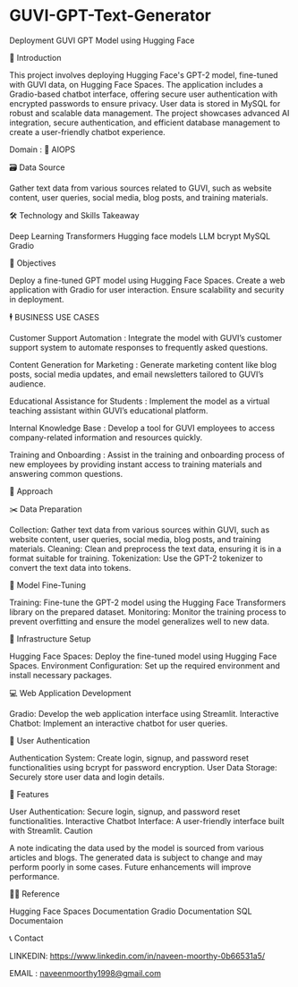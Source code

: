 # GUVI-GPT-Text-Generator
Deployment GUVI GPT Model using Hugging Face

📘 Introduction


This project involves deploying Hugging Face's GPT-2 model, fine-tuned with GUVI data, on Hugging Face Spaces. The application includes a Gradio-based chatbot interface, offering secure user authentication with encrypted passwords to ensure privacy. User data is stored in MySQL for robust and scalable data management. The project showcases advanced AI integration, secure authentication, and efficient database management to create a user-friendly chatbot experience.

Domain :  🤖 AIOPS


🗃️ Data Source


Gather text data from various sources related to GUVI, such as website content, user queries, social media, blog posts, and training materials.



🛠 Technology and Skills Takeaway


Deep Learning
Transformers
Hugging face models
LLM
bcrypt
MySQL
Gradio



📘 Objectives


Deploy a fine-tuned GPT model using Hugging Face Spaces.
Create a web application with Gradio for user interaction.
Ensure scalability and security in deployment.


🕴️ BUSINESS USE CASES

Customer Support Automation :
Integrate the model with GUVI’s customer support system to automate responses to frequently asked questions.

Content Generation for Marketing :
Generate marketing content like blog posts, social media updates, and email newsletters tailored to GUVI’s audience.

Educational Assistance for Students :
Implement the model as a virtual teaching assistant within GUVI’s educational platform.

Internal Knowledge Base :
Develop a tool for GUVI employees to access company-related information and resources quickly.

Training and Onboarding :
Assist in the training and onboarding process of new employees by providing instant access to training materials and answering common questions.




📘 Approach

✂️ Data Preparation


Collection: Gather text data from various sources within GUVI, such as website content, user queries, social media, blog posts, and training materials.
Cleaning: Clean and preprocess the text data, ensuring it is in a format suitable for training.
Tokenization: Use the GPT-2 tokenizer to convert the text data into tokens.



🔄 Model Fine-Tuning


Training: Fine-tune the GPT-2 model using the Hugging Face Transformers library on the prepared dataset.
Monitoring: Monitor the training process to prevent overfitting and ensure the model generalizes well to new data.


🤗 Infrastructure Setup


Hugging Face Spaces: Deploy the fine-tuned model using Hugging Face Spaces.
Environment Configuration: Set up the required environment and install necessary packages.


💻 Web Application Development


Gradio: Develop the web application interface using Streamlit.
Interactive Chatbot: Implement an interactive chatbot for user queries.


👤 User Authentication


Authentication System: Create login, signup, and password reset functionalities using bcrypt for password encryption.
User Data Storage: Securely store user data and login details.


📘 Features


User Authentication: Secure login, signup, and password reset functionalities.
Interactive Chatbot Interface: A user-friendly interface built with Streamlit.
Caution

A note indicating the data used by the model is sourced from various articles and blogs. The generated data is subject to change and may perform poorly in some cases. Future enhancements will improve performance.




👨‍🏫 Reference


Hugging Face Spaces Documentation
Gradio Documentation
SQL Documentaion

📞 Contact


LINKEDIN: https://www.linkedin.com/in/naveen-moorthy-0b66531a5/

EMAIL : naveenmoorthy1998@gmail.com
